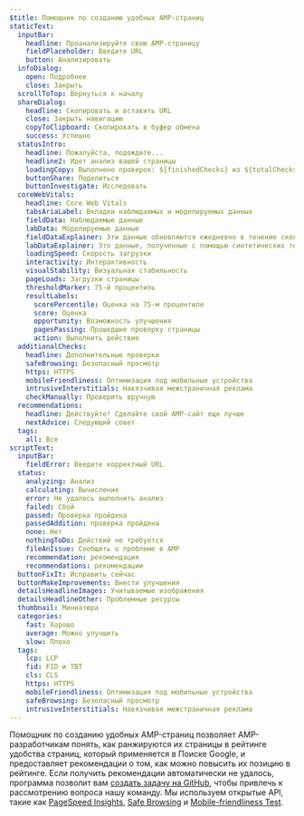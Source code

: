 ```yaml
---
$title: Помощник по созданию удобных AMP-страниц
staticText:
  inputBar:
    headline: Проанализируйте свою AMP-страницу
    fieldPlaceholder: Введите URL
    button: Анализировать
  infoDialog:
    open: Подробнее
    close: Закрыть
  scrollToTop: Вернуться к началу
  shareDialog:
    headline: Скопировать и вставить URL
    close: Закрыть навигацию
    copyToClipboard: Скопировать в буфер обмена
    success: Успешно
  statusIntro:
    headline: Пожалуйста, подождите...
    headline2: Идет анализ вашей страницы
    loadingCopy: Выполнено проверок: ${finishedChecks} из ${totalChecks}
    buttonShare: Поделиться
    buttonInvestigate: Исследовать
  coreWebVitals:
    headline: Core Web Vitals
    tabsAriaLabel: Вкладки наблюдаемых и моделируемых данных
    fieldData: Наблюдаемые данные
    labData: Моделируемые данные
    fieldDataExplainer: Эти данные обновляются ежедневно в течение скользящего 28-дневного периода.
    labDataExplainer: Это данные, полученные с помощью синтетических тестов; они не оказывают влияния на удобство страницы.
    loadingSpeed: Скорость загрузки
    interactivity: Интерактивность
    visualStability: Визуальная стабильность
    pageLoads: Загрузки страницы
    thresholdMarker: 75-й процентиль
    resultLabels:
      scorePercentile: Оценка на 75-м процентиле
      score: Оценка
      opportunity: Возможность улучшения
      pagesPassing: Прошедшие проверку страницы
      action: Выполнить действие
  additionalChecks:
    headline: Дополнительные проверки
    safeBrowsing: Безопасный просмотр
    https: HTTPS
    mobileFriendliness: Оптимизация под мобильные устройства
    intrusiveInterstitials: Навязчивая межстраничная реклама
    checkManually: Проверить вручную
  recommendations:
    headline: Действуйте! Сделайте свой AMP-сайт еще лучше
    nextAdvice: Следующий совет
  tags:
    all: Все
scriptText:
  inputBar:
    fieldError: Введите корректный URL
  status:
    analyzing: Анализ
    calculating: Вычисление
    error: Не удалось выполнить анализ
    failed: Сбой
    passed: Проверка пройдена
    passedAddition: проверка пройдена
    none: Нет
    nothingToDo: Действий не требуется
    fileAnIssue: Сообщить о проблеме в AMP
    recommendation: рекомендация
    recommendations: рекомендации
  buttonFixIt: Исправить сейчас
  buttonMakeImprovements: Внести улучшения
  detailsHeadlineImages: Учитываемые изображения
  detailsHeadlineOther: Проблемные ресурсы
  thumbnail: Миниатюра
  categories:
    fast: Хорошо
    average: Можно улучшить
    slow: Плохо
  tags:
    lcp: LCP
    fid: FID и TBT
    cls: CLS
    https: HTTPS
    mobileFriendliness: Оптимизация под мобильные устройства
    safeBrowsing: Безопасный просмотр
    intrusiveInterstitials: Навязчивая межстраничная реклама
---
```


Помощник по созданию удобных AMP-страниц позволяет AMP-разработчикам понять, как ранжируются их страницы в  рейтинге удобства страниц, который применяется в Поиске Google, и предоставляет рекомендации о том, как можно повысить их позицию в рейтинге. Если получить рекомендации автоматически не удалось, программа позволит вам [создать задачу на GitHub](https://github.com/ampproject/amphtml/issues/new?assignees=&labels=Type:+Page+experience&template=page-experience.md&title=Page+experience+issue), чтобы привлечь к рассмотрению вопроса нашу команду. Мы используем открытые API, такие как [PageSpeed Insights](https://developers.google.com/speed/pagespeed/insights/), [Safe Browsing](https://developers.google.com/safe-browsing/v4/lookup-api) и [Mobile-friendliness Test](https://search.google.com/test/mobile-friendly).

